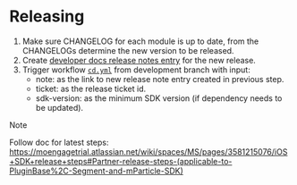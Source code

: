 Releasing
=========

1. Make sure CHANGELOG for each module is up to date, from the CHANGELOGs determine the new version to be released.
1. Create [developer docs release notes entry](https://developers.moengage.com/hc/en-us/articles/13578297907220-iOS-Swift-Changelog) for the new release.
1. Trigger workflow [`cd.yml`](.github/workflows/cd.yml) from development branch with input:
    - note: as the link to new release note entry created in previous step.
    - ticket: as the release ticket id.
    - sdk-version: as the minimum SDK version (if dependency needs to be updated).

> [!NOTE]
> Follow doc for latest steps: https://moengagetrial.atlassian.net/wiki/spaces/MS/pages/3581215076/iOS+SDK+release+steps#Partner-release-steps-(applicable-to-PluginBase%2C-Segment-and-mParticle-SDK)
